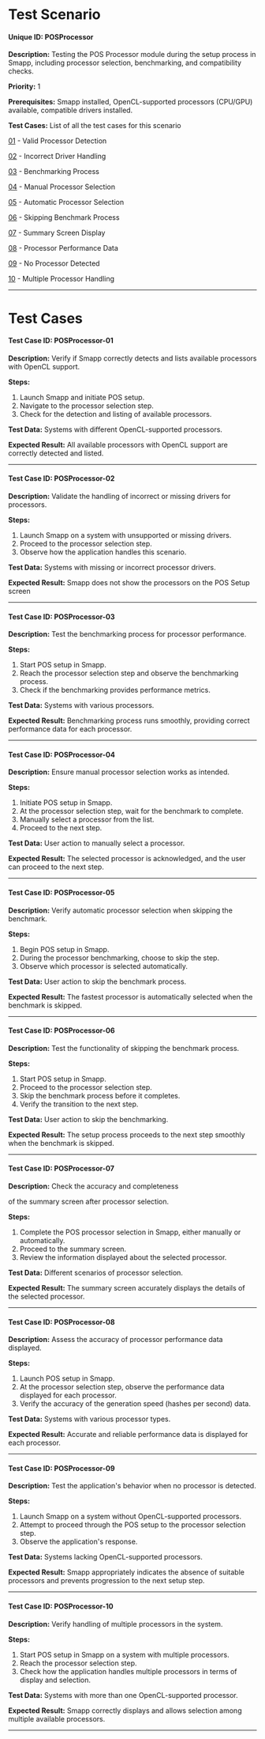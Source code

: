 # Test Scenario

#### Unique ID:  POSProcessor

**Description:** Testing the POS Processor module during the setup process in Smapp, including processor selection, benchmarking, and compatibility checks.

**Priority:** 1

**Prerequisites:** Smapp installed, OpenCL-supported processors (CPU/GPU) available, compatible drivers installed.

**Test Cases:** List of all the test cases for this scenario

[01](#test-case-id-POSProcessor-01) - Valid Processor Detection

[02](#test-case-id-POSProcessor-02) - Incorrect Driver Handling

[03](#test-case-id-POSProcessor-03) - Benchmarking Process

[04](#test-case-id-POSProcessor-04) - Manual Processor Selection

[05](#test-case-id-POSProcessor-05) - Automatic Processor Selection

[06](#test-case-id-POSProcessor-06) - Skipping Benchmark Process

[07](#test-case-id-POSProcessor-07) - Summary Screen Display

[08](#test-case-id-POSProcessor-08) - Processor Performance Data

[09](#test-case-id-POSProcessor-09) - No Processor Detected

[10](#test-case-id-POSProcessor-10) - Multiple Processor Handling

---

# Test Cases

#### Test Case ID: POSProcessor-01

**Description:** Verify if Smapp correctly detects and lists available processors with OpenCL support.

**Steps:**

1. Launch Smapp and initiate POS setup.
2. Navigate to the processor selection step.
3. Check for the detection and listing of available processors.

**Test Data:** Systems with different OpenCL-supported processors.

**Expected Result:** All available processors with OpenCL support are correctly detected and listed.



---

#### Test Case ID: POSProcessor-02

**Description:** Validate the handling of incorrect or missing drivers for processors.

**Steps:**

1. Launch Smapp on a system with unsupported or missing drivers.
2. Proceed to the processor selection step.
3. Observe how the application handles this scenario.

**Test Data:** Systems with missing or incorrect processor drivers.

**Expected Result:** Smapp does not show the processors on the POS Setup screen


---

#### Test Case ID: POSProcessor-03

**Description:** Test the benchmarking process for processor performance.

**Steps:**

1. Start POS setup in Smapp.
2. Reach the processor selection step and observe the benchmarking process.
3. Check if the benchmarking provides performance metrics.

**Test Data:** Systems with various processors.

**Expected Result:** Benchmarking process runs smoothly, providing correct performance data for each processor.



---

#### Test Case ID: POSProcessor-04

**Description:** Ensure manual processor selection works as intended.

**Steps:**

1. Initiate POS setup in Smapp.
2. At the processor selection step, wait for the benchmark to complete.
3. Manually select a processor from the list.
4. Proceed to the next step.

**Test Data:** User action to manually select a processor.

**Expected Result:** The selected processor is acknowledged, and the user can proceed to the next step.



---

#### Test Case ID: POSProcessor-05

**Description:** Verify automatic processor selection when skipping the benchmark.

**Steps:**

1. Begin POS setup in Smapp.
2. During the processor benchmarking, choose to skip the step.
3. Observe which processor is selected automatically.

**Test Data:** User action to skip the benchmark process.

**Expected Result:** The fastest processor is automatically selected when the benchmark is skipped.



---

#### Test Case ID: POSProcessor-06

**Description:** Test the functionality of skipping the benchmark process.

**Steps:**

1. Start POS setup in Smapp.
2. Proceed to the processor selection step.
3. Skip the benchmark process before it completes.
4. Verify the transition to the next step.

**Test Data:** User action to skip the benchmarking.

**Expected Result:** The setup process proceeds to the next step smoothly when the benchmark is skipped.



---

#### Test Case ID: POSProcessor-07

**Description:** Check the accuracy and completeness

 of the summary screen after processor selection.

**Steps:**

1. Complete the POS processor selection in Smapp, either manually or automatically.
2. Proceed to the summary screen.
3. Review the information displayed about the selected processor.

**Test Data:** Different scenarios of processor selection.

**Expected Result:** The summary screen accurately displays the details of the selected processor.



---

#### Test Case ID: POSProcessor-08

**Description:** Assess the accuracy of processor performance data displayed.

**Steps:**

1. Launch POS setup in Smapp.
2. At the processor selection step, observe the performance data displayed for each processor.
3. Verify the accuracy of the generation speed (hashes per second) data.

**Test Data:** Systems with various processor types.

**Expected Result:** Accurate and reliable performance data is displayed for each processor.



---

#### Test Case ID: POSProcessor-09

**Description:** Test the application's behavior when no processor is detected.

**Steps:**

1. Launch Smapp on a system without OpenCL-supported processors.
2. Attempt to proceed through the POS setup to the processor selection step.
3. Observe the application's response.

**Test Data:** Systems lacking OpenCL-supported processors.

**Expected Result:** Smapp appropriately indicates the absence of suitable processors and prevents progression to the next setup step.



---

#### Test Case ID: POSProcessor-10

**Description:** Verify handling of multiple processors in the system.

**Steps:**

1. Start POS setup in Smapp on a system with multiple processors.
2. Reach the processor selection step.
3. Check how the application handles multiple processors in terms of display and selection.

**Test Data:** Systems with more than one OpenCL-supported processor.

**Expected Result:** Smapp correctly displays and allows selection among multiple available processors.



---
